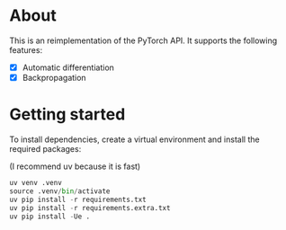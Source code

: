# About 

This is an reimplementation of the PyTorch API. It supports the following features:

- [x] Automatic differentiation
- [x] Backpropagation

# Getting started

To install dependencies, create a virtual environment and install the required packages:

(I recommend uv because it is fast)
```python
uv venv .venv 
source .venv/bin/activate
uv pip install -r requirements.txt
uv pip install -r requirements.extra.txt
uv pip install -Ue .
```

